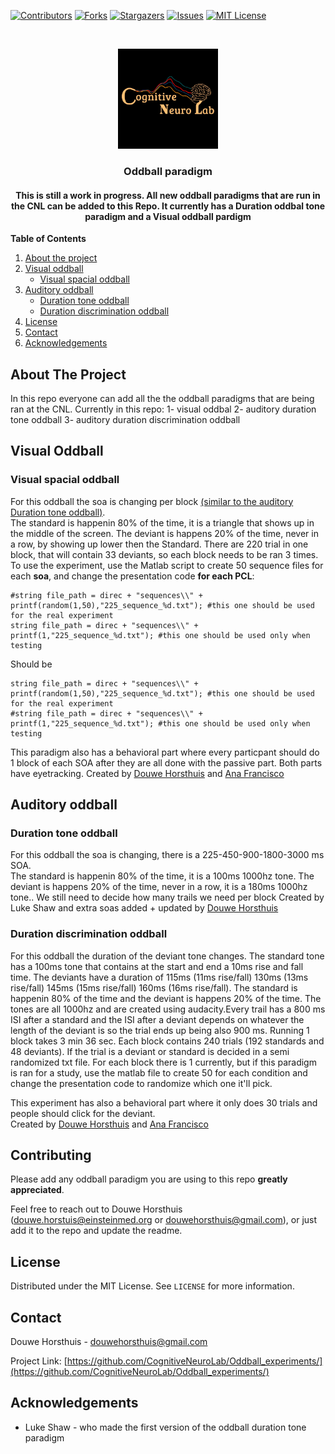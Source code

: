 [![Contributors][contributors-shield]][contributors-url]
[![Forks][forks-shield]][forks-url]
[![Stargazers][stars-shield]][stars-url]
[![Issues][issues-shield]][issues-url]
[![MIT License][license-shield]][license-url]





<br />
<p align="center">
  <a href="https://github.com/CognitiveNeuroLab/Oddball_experiments/">
    <img src="images/logo.jpeg" alt="Logo" width="160" height="160">
  </a> 

<h3 align="center">Oddball paradigm</h3>

<h4 align="center"> This is still a work in progress. All new oddball paradigms that are run in the CNL can be added to this Repo. It currently has a Duration oddbal tone paradigm and a Visual oddball pardigm </h4>


**Table of Contents**
  
1. [About the project](#about-the-project)
2. [Visual oddball](#getting-started)
    - [Visual spacial oddball](#visual-spacial-oddball)  
3. [Auditory oddball](#auditory-oddball)
    - [Duration tone oddball](#duration-tone-oddball)
    - [Duration discrimination oddball](#duration-discrimination-oddball)
3. [License](#license)
3. [Contact](#contact)
3. [Acknowledgements](#acknowledgements)





<!-- ABOUT THE PROJECT -->
## About The Project

In this repo everyone can add all the the oddball paradigms that are being ran at the CNL. Currently in this repo:
1- visual oddbal
2- auditory duration tone oddball
3- auditory duration discrimination oddball




<!-- GETTING STARTED -->
## Visual Oddball

### Visual spacial oddball

For this oddball the soa is changing per block [(similar to the auditory Duration tone oddball)](#duration-tone-oddball).  
The standard is happenin 80% of the time, it is a triangle that shows up in the middle of the screen.
The deviant is happens 20% of the time, never in a row, by showing up lower then the Standard.
There are 220 trial in one block, that will contain 33 deviants, so each block needs to be ran 3 times. 
To use the experiment, use the Matlab script to create 50 sequence files for each **soa**, and change the presentation code **for each PCL**:  
```presentation
#string file_path = direc + "sequences\\" + printf(random(1,50),"225_sequence_%d.txt"); #this one should be used for the real experiment
string file_path = direc + "sequences\\" + printf(1,"225_sequence_%d.txt"); #this one should be used only when testing
```  
Should be  
```presentation
string file_path = direc + "sequences\\" + printf(random(1,50),"225_sequence_%d.txt"); #this one should be used for the real experiment
#string file_path = direc + "sequences\\" + printf(1,"225_sequence_%d.txt"); #this one should be used only when testing
```
This paradigm also has a behavioral part where every particpant should do 1 block of each SOA after they are all done with the passive part. 
Both parts have eyetracking.
Created by [Douwe Horsthuis](https://github.com/DouweHorsthuis) and [Ana Francisco](https://github.com/anafrancisco)

## Auditory oddball

### Duration tone oddball

For this oddball the soa is changing, there is a 225-450-900-1800-3000 ms SOA.  
The standard is happenin 80% of the time, it is a 100ms 1000hz tone.
The deviant is happens 20% of the time, never in a row, it is a 180ms 1000hz tone..
We still need to decide how many trails we need per block
Created by Luke Shaw and extra soas added + updated by [Douwe Horsthuis](https://github.com/DouweHorsthuis)  

### Duration discrimination oddball

For this oddball the duration of the deviant tone changes. The standard tone has a 100ms tone that contains at the start and end a 10ms rise and fall time. The deviants have a duration of 115ms (11ms rise/fall) 130ms (13ms rise/fall) 145ms (15ms rise/fall) 160ms (16ms rise/fall). 
The standard is happenin 80% of the time and the deviant is happens 20% of the time. The tones are all 1000hz and are created using audacity.Every trail has a 800 ms ISI after a standard and the ISI after a deviant depends on whatever the length of the deviant is so the trial ends up being also 900 ms. Running 1 block takes 3 min 36 sec. Each block contains 240 trials (192 standards and 48 deviants). If the trial is a deviant or standard is decided in a semi randomized txt file. For each block there is 1 currently, but if this paradigm is ran for a study, use the matlab file to create 50 for each condition and change the presentation code to randomize which one it'll pick.

This experiment has also a behavioral part where it only does 30 trials and people should click for the deviant.  
Created by [Douwe Horsthuis](https://github.com/DouweHorsthuis) and [Ana Francisco](https://github.com/anafrancisco)  

## Contributing

Please add any oddball paradigm you are using to this repo  **greatly appreciated**.

Feel free to reach out to Douwe Horsthuis (douwe.horstuis@einsteinmed.org or douwehorsthuis@gmail.com), or just add it to the repo and update the readme.



<!-- LICENSE -->
## License

Distributed under the MIT License. See `LICENSE` for more information.



<!-- CONTACT -->
## Contact

Douwe Horsthuis - douwehorsthuis@gmail.com

Project Link: [https://github.com/CognitiveNeuroLab/Oddball_experiments/](https://github.com/CognitiveNeuroLab/Oddball_experiments/)



<!-- ACKNOWLEDGEMENTS -->
## Acknowledgements

* Luke Shaw - who made the first version of the oddball duration tone paradigm




[contributors-shield]: https://img.shields.io/github/contributors/CognitiveNeuroLab/Oddball_experiments.svg?style=for-the-badge
[contributors-url]: https://github.com/CognitiveNeuroLab/Oddball_experiments/graphs/contributors
[forks-shield]: https://img.shields.io/github/forks/CognitiveNeuroLab/Oddball_experiments.svg?style=for-the-badge
[forks-url]: https://github.com/CognitiveNeuroLab/Oddball_experiments/network/members
[stars-shield]: https://img.shields.io/github/stars/CognitiveNeuroLab/Oddball_experiments.svg?style=for-the-badge
[stars-url]: https://github.com/CognitiveNeuroLab/Oddball_experiments/stargazers
[issues-shield]: https://img.shields.io/github/issues/CognitiveNeuroLab/Oddball_experiments.svg?style=for-the-badge
[issues-url]: https://github.com/CognitiveNeuroLab/Oddball_experiments/issues
[license-shield]: https://img.shields.io/github/license/CognitiveNeuroLab/Oddball_experiments.svg?style=for-the-badge
[license-url]: https://github.com/CognitiveNeuroLab/Oddball_experiments/blob/master/LICENSE.txt
